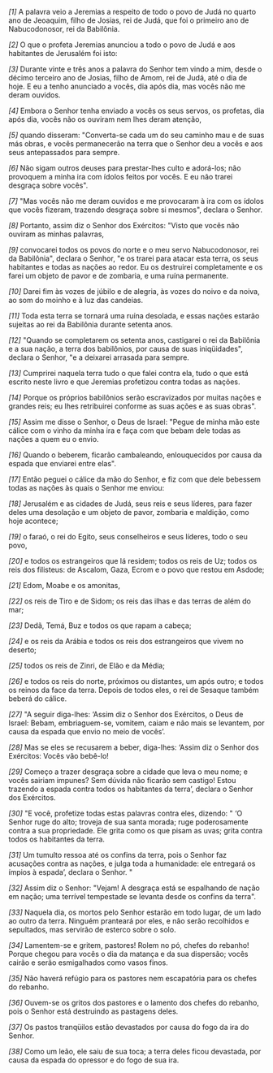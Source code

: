 *[1]* A palavra veio a Jeremias a respeito de todo o povo de Judá no quarto ano de Jeoaquim, filho de Josias, rei de Judá, que foi o primeiro ano de Nabucodonosor, rei da Babilônia.

*[2]* O que o profeta Jeremias anunciou a todo o povo de Judá e aos habitantes de Jerusalém foi isto:

*[3]* Durante vinte e três anos a palavra do Senhor tem vindo a mim, desde o décimo terceiro ano de Josias, filho de Amom, rei de Judá, até o dia de hoje. E eu a tenho anunciado a vocês, dia após dia, mas vocês não me deram ouvidos.

*[4]* Embora o Senhor tenha enviado a vocês os seus servos, os profetas, dia após dia, vocês não os ouviram nem lhes deram atenção,

*[5]* quando disseram: "Converta-se cada um do seu caminho mau e de suas más obras, e vocês permanecerão na terra que o Senhor deu a vocês e aos seus antepassados para sempre.

*[6]* Não sigam outros deuses para prestar-lhes culto e adorá-los; não provoquem a minha ira com ídolos feitos por vocês. E eu não trarei desgraça sobre vocês".

*[7]* "Mas vocês não me deram ouvidos e me provocaram à ira com os ídolos que vocês fizeram, trazendo desgraça sobre si mesmos", declara o Senhor.

*[8]* Portanto, assim diz o Senhor dos Exércitos: "Visto que vocês não ouviram as minhas palavras,

*[9]* convocarei todos os povos do norte e o meu servo Nabucodonosor, rei da Babilônia", declara o Senhor, "e os trarei para atacar esta terra, os seus habitantes e todas as nações ao redor. Eu os destruirei completamente e os farei um objeto de pavor e de zombaria, e uma ruína permanente.

*[10]* Darei fim às vozes de júbilo e de alegria, às vozes do noivo e da noiva, ao som do moinho e à luz das candeias.

*[11]* Toda esta terra se tornará uma ruína desolada, e essas nações estarão sujeitas ao rei da Babilônia durante setenta anos.

*[12]* "Quando se completarem os setenta anos, castigarei o rei da Babilônia e a sua nação, a terra dos babilônios, por causa de suas iniqüidades", declara o Senhor, "e a deixarei arrasada para sempre.

*[13]* Cumprirei naquela terra tudo o que falei contra ela, tudo o que está escrito neste livro e que Jeremias profetizou contra todas as nações.

*[14]* Porque os próprios babilônios serão escravizados por muitas nações e grandes reis; eu lhes retribuirei conforme as suas ações e as suas obras".

*[15]* Assim me disse o Senhor, o Deus de Israel: "Pegue de minha mão este cálice com o vinho da minha ira e faça com que bebam dele todas as nações a quem eu o envio.

*[16]* Quando o beberem, ficarão cambaleando, enlouquecidos por causa da espada que enviarei entre elas".

*[17]* Então peguei o cálice da mão do Senhor, e fiz com que dele bebessem todas as nações às quais o Senhor me enviou:

*[18]* Jerusalém e as cidades de Judá, seus reis e seus líderes, para fazer deles uma desolação e um objeto de pavor, zombaria e maldição, como hoje acontece;

*[19]* o faraó, o rei do Egito, seus conselheiros e seus líderes, todo o seu povo,

*[20]* e todos os estrangeiros que lá residem; todos os reis de Uz; todos os reis dos filisteus: de Ascalom, Gaza, Ecrom e o povo que restou em Asdode;

*[21]* Edom, Moabe e os amonitas,

*[22]* os reis de Tiro e de Sidom; os reis das ilhas e das terras de além do mar;

*[23]* Dedã, Temá, Buz e todos os que rapam a cabeça;

*[24]* e os reis da Arábia e todos os reis dos estrangeiros que vivem no deserto;

*[25]* todos os reis de Zinri, de Elão e da Média;

*[26]* e todos os reis do norte, próximos ou distantes, um após outro; e todos os reinos da face da terra. Depois de todos eles, o rei de Sesaque também beberá do cálice.

*[27]* "A seguir diga-lhes: ‘Assim diz o Senhor dos Exércitos, o Deus de Israel: Bebam, embriaguem-se, vomitem, caiam e não mais se levantem, por causa da espada que envio no meio de vocês’.

*[28]* Mas se eles se recusarem a beber, diga-lhes: ‘Assim diz o Senhor dos Exércitos: Vocês vão bebê-lo!

*[29]* Começo a trazer desgraça sobre a cidade que leva o meu nome; e vocês sairiam impunes? Sem dúvida não ficarão sem castigo! Estou trazendo a espada contra todos os habitantes da terra’, declara o Senhor dos Exércitos.

*[30]* "E você, profetize todas estas palavras contra eles, dizendo: " ‘O Senhor ruge do alto; troveja de sua santa morada; ruge poderosamente contra a sua propriedade. Ele grita como os que pisam as uvas; grita contra todos os habitantes da terra.

*[31]* Um tumulto ressoa até os confins da terra, pois o Senhor faz acusações contra as nações, e julga toda a humanidade: ele entregará os ímpios à espada’, declara o Senhor. "

*[32]* Assim diz o Senhor: "Vejam! A desgraça está se espalhando de nação em nação; uma terrível tempestade se levanta desde os confins da terra".

*[33]* Naquela dia, os mortos pelo Senhor estarão em todo lugar, de um lado ao outro da terra. Ninguém pranteará por eles, e não serão recolhidos e sepultados, mas servirão de esterco sobre o solo.

*[34]* Lamentem-se e gritem, pastores! Rolem no pó, chefes do rebanho! Porque chegou para vocês o dia da matança e da sua dispersão; vocês cairão e serão esmigalhados como vasos finos.

*[35]* Não haverá refúgio para os pastores nem escapatória para os chefes do rebanho.

*[36]* Ouvem-se os gritos dos pastores e o lamento dos chefes do rebanho, pois o Senhor está destruindo as pastagens deles.

*[37]* Os pastos tranqüilos estão devastados por causa do fogo da ira do Senhor.

*[38]* Como um leão, ele saiu de sua toca; a terra deles ficou devastada, por causa da espada do opressor e do fogo de sua ira.


